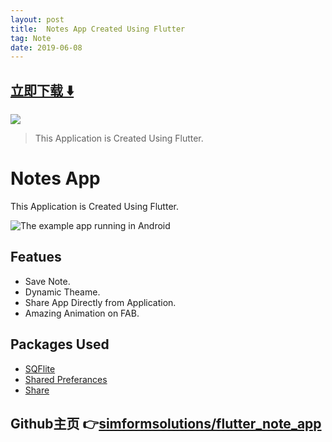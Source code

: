 ```yaml
---
layout: post
title:  Notes App Created Using Flutter
tag: Note
date: 2019-06-08
---
```


 


## [立即下载 ️⬇️ ](https://codeload.github.com/simformsolutions/flutter_note_app/zip/master) 
<p-2> 

 
![](https://flutterawesome.com/content/images/2019/05/Created-Using-Flutter.jpg)
 
>
> This Application is Created Using Flutter.
>

 
# Notes App

This Application is Created Using Flutter.

![The example app running in Android](https://github.com/simformsolutions/flutter_note_app/blob/master/preview/preview.gif)

## Featues 

*  Save Note.
*  Dynamic Theame.
*  Share App Directly from Application.
*  Amazing Animation on FAB.

## Packages Used
*  [SQFlite]( https://pub.dev/packages/sqflite )
*  [Shared Preferances](https://pub.dev/packages/shared_preferences)
*  [Share]( https://pub.dev/packages/share )

## Github主页 👉[simformsolutions/flutter_note_app](http://github.com/simformsolutions/flutter_note_app)